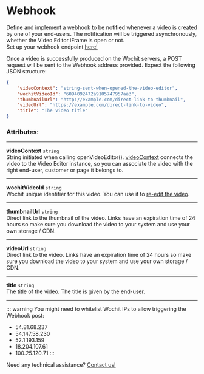 # Webhook


Define and implement a  webhook to be notified whenever a video is created by one of your end-users.  The notification will be triggered asynchronously, whether the Video Editor iFrame is open or not.    
Set up your webhook endpoint [here!](https://admin.wochit.com/developers/integration-setup) 

Once a video is successfully produced on the Wochit servers,  a POST request will be sent to  the Webhook address provided. Expect the following JSON structure:


```json
{
    "videoContext": "string-sent-when-opened-the-video-editor",
    "wochitVideoId": "6094092472a9105747957aa3",
    "thumbnailUrl": "http://example.com/direct-link-to-thumbnail",    
    "videoUrl": "https://example.com/direct-link-to-video", 
    "title": "The video title" 
}
```
### Attributes:
***
**videoContext** <code>string</code>   
String initiated when calling openVideoEditor(). [videoContext](/embed.html#you-can-customize-the-video-editor-by-using-the-following-properties) connects the video to the Video Editor instance, so you can associate the video with the right end-user, customer or page it belongs to. 
***
**wochitVideoId** <code>string</code>  
Wochit unique identifier for this video. You can use it to [re-edit the video](/embed.html#you-can-customize-the-video-editor-by-using-the-following-properties). 
***
**thumbnailUrl** <code>string</code>  
Direct link to the thumbnail of the video. Links have an expiration time of 24 hours so make sure you download the video to your system and use your own storage / CDN.    
***
**videoUrl** <code>string</code>  
Direct link to the video. Links have an expiration time of 24 hours so make sure you download the video to your system and use your own storage / CDN.  
***
**title** <code>string</code>  
The title of the video. The title is given by the end-user. 
***
::: warning You might need to whitelist Wochit IPs to allow triggering the Webhook post:
* 54.81.68.237
* 54.147.58.230
* 52.1.193.159
* 18.204.107.61
* 100.25.120.71
:::

Need any technical assistance? [Contact us!](https://www.wochit.com/contact) 



